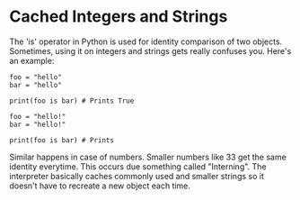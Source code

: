 # Cached Integers and Strings

The 'is' operator in Python is used for identity comparison of two objects. Sometimes, using it on integers and strings gets really confuses you. Here's an example:

```
foo = "hello"
bar = "hello"

print(foo is bar) # Prints True

foo = "hello!"
bar = "hello!"

print(foo is bar) # Prints
```

Similar happens in case of numbers. Smaller numbers like 33 get the same identity everytime. This occurs due something called "Interning". The interpreter basically caches commonly used and smaller strings so it doesn't have to recreate a new object each time.